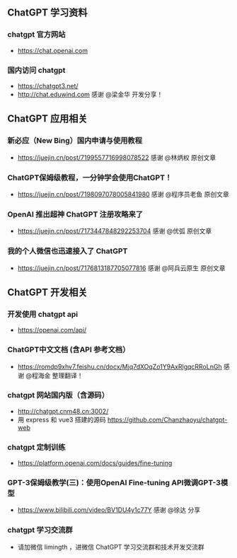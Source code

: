 ## ChatGPT 学习资料

### chatgpt 官方网站
* <https://chat.openai.com>

### 国内访问 chatgpt
* <https://chatgpt3.net/>
* <http://chat.eduwind.com>  感谢 @梁金华 开发分享！

## ChatGPT 应用相关

### 新必应（New Bing）国内申请与使用教程 
* <https://juejin.cn/post/7199557716998078522> 感谢 @林炳权 原创文章

### ChatGPT保姆级教程，一分钟学会使用ChatGPT！
* <https://juejin.cn/post/7198097078005841980> 感谢 @程序员老鱼 原创文章

### OpenAI 推出超神 ChatGPT 注册攻略来了
* <https://juejin.cn/post/7173447848292253704> 感谢 @优弧 原创文章

### 我的个人微信也迅速接入了 ChatGPT
* <https://juejin.cn/post/7176813187705077816> 感谢 @阿兵云原生 原创文章

## ChatGPT 开发相关

### 开发使用 chatgpt api
* <https://openai.com/api/>

### ChatGPT中文文档 (含API 参考文档）
* <https://romdp9xhv7.feishu.cn/docx/Mjq7dXOqZo1Y9AxRlgqcRRoLnGh> 感谢 @程海金 整理翻译！

### chatgpt 网站国内版（含源码）
* <http://chatgpt.cnm48.cn:3002/>
* 用 express 和 vue3 搭建的源码 <https://github.com/Chanzhaoyu/chatgpt-web>

### chatgpt 定制训练
* <https://platform.openai.com/docs/guides/fine-tuning>

### GPT-3保姆级教学(三)：使用OpenAI Fine-tuning API微调GPT-3模型
* <https://www.bilibili.com/video/BV1DU4y1c77Y> 感谢 @徐达 分享 

### chatgpt 学习交流群
* 请加微信 limingth ，进微信 ChatGPT 学习交流群和技术开发交流群
